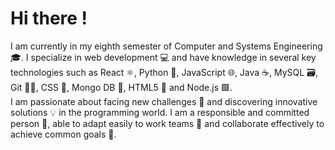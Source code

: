 # Hi there !
I am currently in my eighth semester of Computer and Systems Engineering 🎓. I specialize in web development 💻 and have knowledge in several key technologies such as React ⚛️, Python 🐍, JavaScript 🌐, Java ☕, MySQL 🗃️, Git 🧑‍💻, CSS 🎨, Mongo DB 🍃, HTML5 📄 and Node.js 🟩.  
I am passionate about facing new challenges 🚀 and discovering innovative solutions 💡 in the programming world. I am a responsible and committed person 🙌, able to adapt easily to work teams 🤝 and collaborate effectively to achieve common goals 🎯.
 
